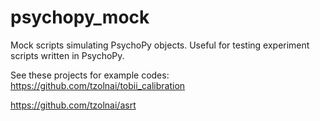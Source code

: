 # psychopy_mock

Mock scripts simulating PsychoPy objects. Useful for testing experiment scripts written in PsychoPy.

See these projects for example codes:
https://github.com/tzolnai/tobii_calibration

https://github.com/tzolnai/asrt
